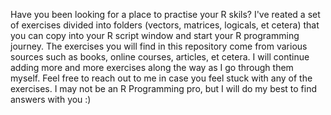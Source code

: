 Have you been looking for a place to practise your R skils? I've reated a set of exercises divided into folders (vectors, matrices, logicals, et cetera) that you can copy into your R script window and start your R programming journey. The exercises you will find in this repository come from various sources such as books, online courses, articles, et cetera. I will continue adding more and more exercises along the way as I go through them myself. Feel free to reach out to me in case you feel stuck with any of the exercises. I may not be an R Programming pro, but I will do my best to find answers with you :) 
